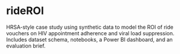 # rideROI
HRSA-style case study using synthetic data to model the ROI of ride vouchers on HIV appointment adherence and viral load suppression. Includes dataset schema, notebooks, a Power BI dashboard, and an evaluation brief. 
